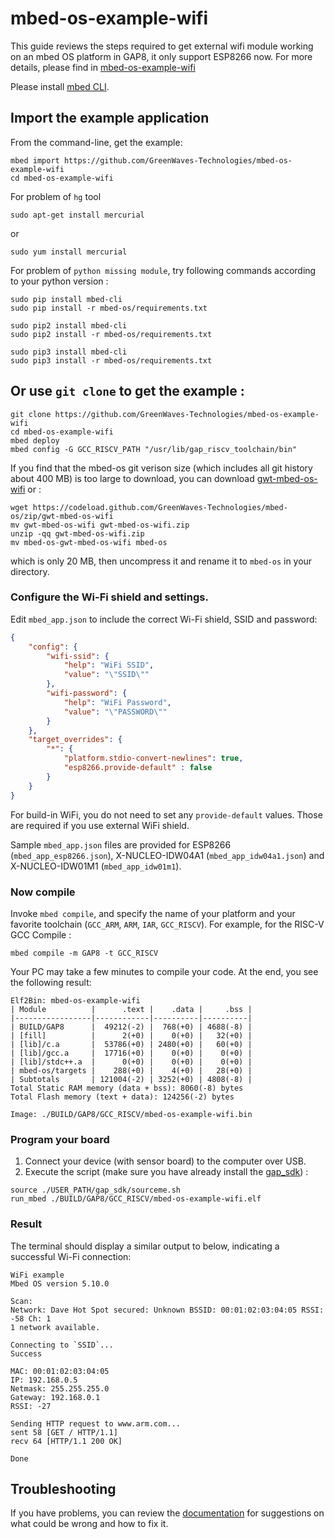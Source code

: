 # mbed-os-example-wifi #

This guide reviews the steps required to get external wifi module working on an mbed OS platform in GAP8, it only support ESP8266 now. For more details, please find in [mbed-os-example-wifi](https://github.com/ARMmbed/mbed-os-example-wifi)

Please install [mbed CLI](https://github.com/ARMmbed/mbed-cli#installing-mbed-cli).

## Import the example application

From the command-line, get the example:

```
mbed import https://github.com/GreenWaves-Technologies/mbed-os-example-wifi
cd mbed-os-example-wifi
```

For problem of `hg` tool
```
sudo apt-get install mercurial
```
or
```
sudo yum install mercurial
```

For problem of `python missing module`, try following commands according to your python version :
```
sudo pip install mbed-cli
sudo pip install -r mbed-os/requirements.txt

sudo pip2 install mbed-cli
sudo pip2 install -r mbed-os/requirements.txt

sudo pip3 install mbed-cli
sudo pip3 install -r mbed-os/requirements.txt
```

## Or use `git clone` to get the example :
```
git clone https://github.com/GreenWaves-Technologies/mbed-os-example-wifi
cd mbed-os-example-wifi
mbed deploy
mbed config -G GCC_RISCV_PATH "/usr/lib/gap_riscv_toolchain/bin"
```

If you find that the mbed-os git verison size (which includes all git history about 400 MB) is too large to download,
you can download [gwt-mbed-os-wifi](https://github.com/GreenWaves-Technologies/mbed-os/releases/tag/gwt-mbed-os-wifi) or :

```
wget https://codeload.github.com/GreenWaves-Technologies/mbed-os/zip/gwt-mbed-os-wifi
mv gwt-mbed-os-wifi gwt-mbed-os-wifi.zip
unzip -qq gwt-mbed-os-wifi.zip
mv mbed-os-gwt-mbed-os-wifi mbed-os
```
which is only 20 MB, then uncompress it and rename it to `mbed-os` in your directory.

### Configure the Wi-Fi shield and settings.

   Edit ```mbed_app.json``` to include the correct Wi-Fi shield, SSID and password:

```json
{
    "config": {
        "wifi-ssid": {
            "help": "WiFi SSID",
            "value": "\"SSID\""
        },
        "wifi-password": {
            "help": "WiFi Password",
            "value": "\"PASSWORD\""
        }
    },
    "target_overrides": {
        "*": {
            "platform.stdio-convert-newlines": true,
            "esp8266.provide-default" : false
        }
    }
}
```

   For build-in WiFi, you do not need to set any `provide-default` values. Those are required
   if you use external WiFi shield.

   Sample ```mbed_app.json``` files are provided for ESP8266 (```mbed_app_esp8266.json```), X-NUCLEO-IDW04A1 (```mbed_app_idw04a1.json```) and X-NUCLEO-IDW01M1 (```mbed_app_idw01m1```).

### Now compile

Invoke `mbed compile`, and specify the name of your platform and your favorite toolchain (`GCC_ARM`, `ARM`, `IAR`, `GCC_RISCV`). For example, for the RISC-V GCC Compile :

```
mbed compile -m GAP8 -t GCC_RISCV
```

Your PC may take a few minutes to compile your code. At the end, you see the following result:

```
Elf2Bin: mbed-os-example-wifi
| Module          |      .text |    .data |     .bss |
|-----------------|------------|----------|----------|
| BUILD/GAP8      |  49212(-2) |  768(+0) | 4688(-8) |
| [fill]          |      2(+0) |    0(+0) |   32(+0) |
| [lib]/c.a       |  53786(+0) | 2480(+0) |   60(+0) |
| [lib]/gcc.a     |  17716(+0) |    0(+0) |    0(+0) |
| [lib]/stdc++.a  |      0(+0) |    0(+0) |    0(+0) |
| mbed-os/targets |    288(+0) |    4(+0) |   28(+0) |
| Subtotals       | 121004(-2) | 3252(+0) | 4808(-8) |
Total Static RAM memory (data + bss): 8060(-8) bytes
Total Flash memory (text + data): 124256(-2) bytes

Image: ./BUILD/GAP8/GCC_RISCV/mbed-os-example-wifi.bin
```

### Program your board

1. Connect your device (with sensor board) to the computer over USB.
1. Execute the script (make sure you have already install the [gap_sdk](https://github.com/GreenWaves-Technologies/gap_sdk)) :

```
source ./USER_PATH/gap_sdk/sourceme.sh
run_mbed ./BUILD/GAP8/GCC_RISCV/mbed-os-example-wifi.elf
```

### Result
The terminal should display a similar output to below, indicating a successful Wi-Fi connection:
```
WiFi example
Mbed OS version 5.10.0

Scan:
Network: Dave Hot Spot secured: Unknown BSSID: 00:01:02:03:04:05 RSSI: -58 Ch: 1
1 network available.

Connecting to `SSID`...
Success

MAC: 00:01:02:03:04:05
IP: 192.168.0.5
Netmask: 255.255.255.0
Gateway: 192.168.0.1
RSSI: -27

Sending HTTP request to www.arm.com...
sent 58 [GET / HTTP/1.1]
recv 64 [HTTP/1.1 200 OK]

Done
```

## Troubleshooting

If you have problems, you can review the [documentation](https://os.mbed.com/docs/latest/tutorials/debugging.html) for suggestions on what could be wrong and how to fix it.